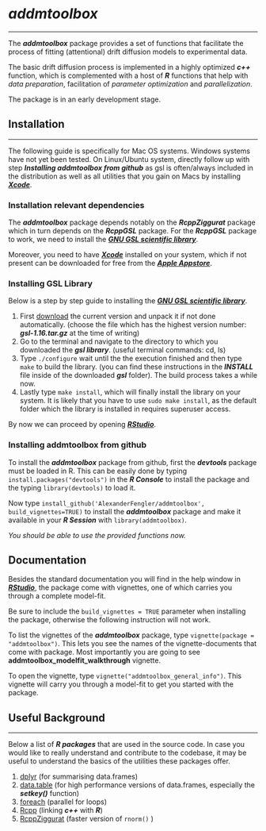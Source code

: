 # ***addmtoolbox***
---

The ***addmtoolbox*** package provides a set of functions that facilitate the process of fitting (attentional) drift diffusion models to experimental data.

The basic drift diffusion process is implemented in a highly optimized ***c++*** function, which is complemented with a host of ***R*** functions that help with *data preparation*, facilitation of *parameter optimization* and *parallelization*.

The package is in an early development stage.


## Installation
---
The following guide is specifically for Mac OS systems. Windows systems have not yet been tested. On Linux/Ubuntu system, directly follow up with step ***Installing addmtoolbox from github*** as gsl is often/always included in the distribution as well as all utilities that you gain on Macs by installing [***Xcode***](https://developer.apple.com/xcode/). 

### Installation relevant dependencies
The ***addmtoolbox*** package depends notably on the ***RcppZiggurat*** package which in turn depends on the ***RcppGSL*** package. For the ***RcppGSL*** package to work, we need to install the [***GNU GSL scientific library***](http://www.gnu.org/software/gsl/). 

Moreover, you need to have [***Xcode***](https://developer.apple.com/xcode/) installed on your system, which if not present can be downloaded for free from the [***Apple Appstore***](https://itunes.apple.com/de/app/xcode/id497799835?mt=12).

### Installing GSL Library
Below is a step by step guide to installing the [***GNU GSL scientific library***](http://www.gnu.org/software/gsl/).

1. First [download](http://mirrors.ibiblio.org/gnu/ftp/gnu/gsl/) the current version and unpack it if not done automatically. (choose the file which has the highest version number: ***gsl-1.16.tar.gz*** at the time of writing)
2. Go to the terminal and navigate to the directory to which you downloaded the ***gsl library***. (useful terminal commands: cd, ls)
3. Type ```./configure``` wait until the the execution finished and then type ```make``` to build the library. (you can find these instructions in the ***INSTALL*** file inside of the downloaded ***gsl*** folder). The build process takes a while now.
4. Lastly type ```make install```, which will finally install the library on your system. It is likely that you have to use ```sudo make install```, as the default folder which the library is installed in requires superuser access.

By now we can proceed by opening [***RStudio***](http://www.rstudio.com/).

### Installing addmtoolbox from github

To install the ***addmtoolbox*** package from github, first the ***devtools*** package must be loaded in R.
This can be easily done by typing ```install.packages("devtools")``` in the ***R Console*** to install the package and the typing ```library(devtools)``` to load it.

Now type ```install_github('AlexanderFengler/addmtoolbox', build_vignettes=TRUE)``` to install the ***addmtoolbox*** package and make it available in your ***R Session*** with ```library(addmtoolbox)```.

*You should be able to use the provided functions now.*

## Documentation

Besides the standard documentation you will find in the help window in [***RStudio***](http://www.rstudio.com/), the package come with vignettes, one of which carries you through a complete model-fit. 

Be sure to include the ```build_vignettes = TRUE``` parameter when installing the package, otherwise the following instruction will not work.

To list the vignettes of the ***addmtoolbox*** package, type ```vignette(package = "addmtoolbox")```. This lets you see the names of the vignette-documents that come with package. Most importantly you are going to see **addmtoolbox_modelfit_walkthrough** vignette.

To open the vignette, type ```vignette("addmtoolbox_general_info")```. This vignette will carry you through a model-fit to get you started with the package.

## Useful Background
---
Below a list of ***R packages*** that are used in the source code. In case you would like to really understand and contribute to the codebase, it may be useful to understand the basics of the utilities these packages offer.

1. [dplyr](http://cran.rstudio.com/web/packages/dplyr/vignettes/introduction.html) (for summarising data.frames)
2. [data.table](http://cran.r-project.org/web/packages/data.table/vignettes/datatable-intro.pdf) (for high performance versions of data.frames, especially the ***setkey()*** function) 
3. [foreach](http://cran.r-project.org/web/packages/foreach/vignettes/foreach.pdf) (parallel for loops)
4. [Rcpp](http://adv-r.had.co.nz/Rcpp.html) (linking ***c++*** with ***R***) 
5. [RcppZiggurat](http://cran.r-project.org/web/packages/RcppZiggurat/vignettes/RcppZiggurat.pdf) (faster version of ```rnorm()``` )


